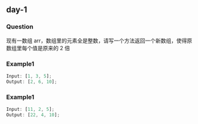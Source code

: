 ## day-1

### Question

现有一数组 arr，数组里的元素全是整数，请写一个方法返回一个新数组，使得原数组里每个值是原来的 2 倍

### Example1

```js
Input: [1, 3, 5];
Output: [2, 6, 10];
```

### Example1

```js
Input: [11, 2, 5];
Output: [22, 4, 10];
```
